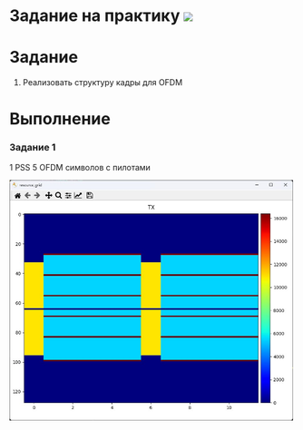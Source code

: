 # Задание на практику ![](https://img.shields.io/badge/Done-green.svg)

# Задание
1. Реализовать структуру кадры для OFDM


# Выполнение
### Задание 1

1 PSS
5 ОFDM символов с пилотами

<img src="./photo/1.jpg" width="500" /> 
